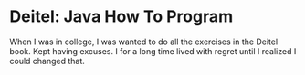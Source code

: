 # Deitel: Java How To Program

When I was in college, I was wanted to do all the exercises in the Deitel book. Kept having excuses. I for a long time lived with regret until 
I realized I could changed that.
